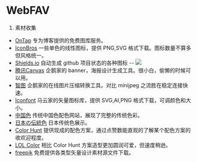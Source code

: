 # WebFAV

1. 素材收集
- [OnTap](http://on.thisistap.com/stock-images/) 专为博客提供的免费图库服务。
- [IconBros](https://www.iconbros.com/) 一些单色的线性图标，提供 PNG,SVG 格式下载。图标数量不算多但风格统一。
- [Shields.io](http://shields.io/) 自动生成 github 项目状态的各种图标 -- ![](https://img.shields.io/badge/Shields-io-lightgrey.svg?style=flat)
- [腾讯Canvas](http://canvas.qq.com/) 企鹅家的 banner，海报设计生成工具。很小白，偷懒的时候可以用。
- [智图](http://zhitu.isux.us/) 企鹅家的在线图片压缩转换工具。对比 minijpeg 之流胜在稳定连接快速。
- [Iconfont](http://iconfont.cn/) 马云家的矢量图标库，提供 SVG,AI,PNG 格式下载，可调颜色和大小。
- [中国色](http://zhongguose.com/) 传统中国色配色网站，展现了完整的传统色彩。
- [日本の伝統色](http://nipponcolors.com/) 日本传统色展示。
- [Color Hunt](http://colorhunt.co/) 提供现成的配色方案，通过点赞数能直观的了解某个配色方案的收欢迎程度。
- [LOL Color](https://www.webdesignrankings.com/resources/lolcolors/) 相比 Color Hunt 方案造型更加圆润可爱，但速度稍逊。
- [freepik](https://www.freepik.com/) 免费提供各类型矢量设计素材源文件下载。
